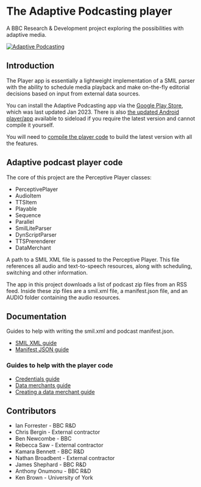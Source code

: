# The Adaptive Podcasting player

A BBC Research & Development project exploring the possibilities with adaptive media.

[![Adaptive Podcasting](https://www.bbc.co.uk/rd/images/dynamic/W1siZmYiLCJwdWJsaWMvcmQvc2l0ZXMvNTAzMzVmZjM3MGI1YzI2MmFmMDAwMDA0L2NvbnRlbnRfZW50cnk1MDRlMTgxNTcwYjVjMjBhMGMwMDEzNDQvNTE5ZjNmNGNhY2ZiYWI0ZjRkMDU2ZDBkL2ZpbGVzL3BlcmNlcHRpdmVtZWRpYV9yYWRpb19zdHJhaWdodGVuXzY0MC5qcGciXSxbInAiLCJ0aHVtYiIsIjg5Nng1MDQjIl1d/perceptivemedia_radio_straighten_640.jpg?sha=7b2c609fe74a4971)](https://youtu.be/zTAryDY3YTQ "Adaptive Podcasting")

## Introduction

The Player app is essentially a lightweight implementation of a SMIL parser with the ability to schedule media playback and make on-the-fly editorial decisions based on input from external data sources.

You can install the Adaptive Podcasting app via the [Google Play Store](https://play.google.com/store/apps/details?id=uk.co.bbc.perceptivepodcasts), which was last updated Jan 2023. There is also [the updated Android player/app](https://github.com/bbc/adaptivepodcasting/blob/main/player/adaptive-podcasting-2023-09.apk) available to sideload if you require the latest version and cannot compile it yourself.

You will need to [compile the player code](https://developer.android.com/build) to build the latest version with all the features.

## Adaptive podcast player code

The core of this project are the Perceptive Player classes:

* PerceptivePlayer
* AudioItem
* TTSItem
* Playable
* Sequence
* Parallel
* SmilLiteParser
* DynScriptParser
* TTSPrerenderer
* DataMerchant

A path to a SMIL XML file is passed to the Perceptive Player. This file references all audio and text-to-speech resources, along with scheduling, switching and other information.

The app in this project downloads a list of podcast zip files from an RSS feed. Inside these zip files are a smil.xml file, a manifest.json file, and an AUDIO folder containing the audio resources.

## Documentation

Guides to help with writing the smil.xml and podcast manifest.json.

- [SMIL XML guide](../docs/smil.md)
- [Manifest JSON guide](../docs/manifest.md)

### Guides to help with the player code

- [Credentials guide](../docs/credentials.md)
- [Data merchants guide](../docs/data-merchants.md)
- [Creating a data merchant guide](../docs/creating-a-data-merchant.md)

## Contributors

* Ian Forrester - BBC R&D
* Chris Bergin - External contractor
* Ben Newcombe - BBC
* Rebecca Saw - External contractor
* Kamara Bennett - BBC R&D
* Nathan Broadbent - External contractor
* James Shephard - BBC R&D
* Anthony Onumonu - BBC R&D
* Ken Brown - University of York
